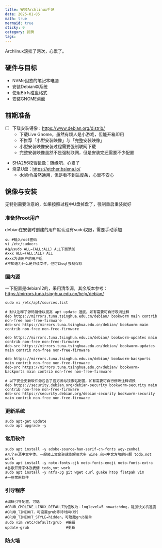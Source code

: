 ```yaml
---
title: 安装Archlinux手记
date: 2025-01-05
math: true
mermaid: true
sticky: 0
category: 折腾
tags:
---
```


Archlinux滚挂了两次，心累了。

## 硬件与目标

+ NVMe固态的笔记本电脑
+ 安装Debian单系统
+ 使用Btrfs磁盘格式
+ 安装GNOME桌面

## 前期准备

+ [ ] 下载安装镜像：https://www.debian.org/distrib/
    + 下载Live Gnome，虽然有烦人是小游戏，但能开箱即用
    + 不推荐「小型安装映像」与「完整安装映像」
    + 小型安装映像安装过程需要强制联网下载
    + 完整安装映像虽然不是强制联网，但是安装完还需要不少配置
+ SHA256校验镜像：随缘吧，心累了
+ 烧录U盘：https://etcher.balena.io/
    + dd命令虽然通用，但是看不到进度条，心里不安心

## 镜像与安装

无特别需要注意的，如果按照过程中U盘掉盘了，强制重启重装就好

### 准备非root用户

debian在安装时创建的用户默认没有sudo权限，需要手动添加

```shell
su #输入root密码
vi /etc/sudoers
#在%sudo ALL=(ALL:ALL) ALL下面添加
#xxx ALL=(ALL:ALL) ALL
#xxx为该用户的用户组
#不知道为什么是只读文件，但可以wq!强制保存
```

### 国内源

一下配置是debian12的，采用清华源，其余版本参考：https://mirrors.tuna.tsinghua.edu.cn/help/debian/

```shell
sudo vi /etc/apt/sources.list

# 默认注释了源码镜像以提高 apt update 速度，如有需要可自行取消注释
deb https://mirrors.tuna.tsinghua.edu.cn/debian/ bookworm main contrib non-free non-free-firmware
deb-src https://mirrors.tuna.tsinghua.edu.cn/debian/ bookworm main contrib non-free non-free-firmware

deb https://mirrors.tuna.tsinghua.edu.cn/debian/ bookworm-updates main contrib non-free non-free-firmware
deb-src https://mirrors.tuna.tsinghua.edu.cn/debian/ bookworm-updates main contrib non-free non-free-firmware

deb https://mirrors.tuna.tsinghua.edu.cn/debian/ bookworm-backports main contrib non-free non-free-firmware
deb-src https://mirrors.tuna.tsinghua.edu.cn/debian/ bookworm-backports main contrib non-free non-free-firmware

# 以下安全更新软件源包含了官方源与镜像站配置，如有需要可自行修改注释切换
deb https://security.debian.org/debian-security bookworm-security main contrib non-free non-free-firmware
deb-src https://security.debian.org/debian-security bookworm-security main contrib non-free non-free-firmware
```

### 更新系统

```shell
sudo apt-get update
sudo apt upgrade -y
```

### 常用软件

```shell
sudo apt install -y adobe-source-han-serif-cn-fonts wqy-zenhei                     #几个开源中文字体。一般装上文泉驿就能解决大多 wine 应用中文方块的问题 todo,not work
sudo apt install -y noto-fonts-cjk noto-fonts-emoji noto-fonts-extra    #谷歌开源字体及表情 todo,not work
sudo apt install -y ntfs-3g git wget curl guake htop flatpak vim                   #一些常用软件
```

### 引导程序

```shell
#编辑引导配置，可选
#GRUB_CMDLINE_LINUX_DEFAULT的值改为：loglevel=5 nowatchdog，能加快关机速度
#GRUB_TIMEOUT，可设置grub等待时间(秒)
#GRUB_TIMEOUT_STYLE=hidden，可隐藏grub菜单
sudo vim /etc/default/grub  #编辑
update-grub                 #更新
```

### 防火墙
